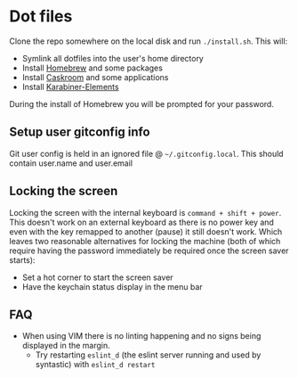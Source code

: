 # Dot files

Clone the repo somewhere on the local disk and run `./install.sh`. This will:

* Symlink all dotfiles into the user's home directory
* Install [Homebrew](http://brew.sh/) and some packages
* Install [Caskroom](https://caskroom.github.io/) and some applications
* Install [Karabiner-Elements](https://github.com/tekezo/Karabiner-Elements)

During the install of Homebrew you will be prompted for your password.

## Setup user gitconfig info

Git user config is held in an ignored file @ `~/.gitconfig.local`. This should
contain user.name and user.email

## Locking the screen

Locking the screen with the internal keyboard is `command + shift + power`.
This doesn't work on an external keyboard as there is no power key and even with
the key remapped to another (pause) it still doesn't work. Which leaves two
reasonable alternatives for locking the machine (both of which require having
the password immediately be required once the screen saver starts):
* Set a hot corner to start the screen saver
* Have the keychain status display in the menu bar

## FAQ

* When using VIM there is no linting happening and no signs being displayed in
the margin.
  * Try restarting `eslint_d` (the eslint server running and used by syntastic)
  with `eslint_d restart`
